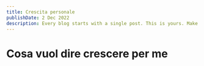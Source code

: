 ```yaml
---
title: Crescita personale
publishDate: 2 Dec 2022
description: Every blog starts with a single post. This is yours. Make it great.
---
```


# Cosa vuol dire crescere per me